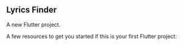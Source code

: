 ## Lyrics Finder

A new Flutter project.

A few resources to get you started if this is your first Flutter project:

